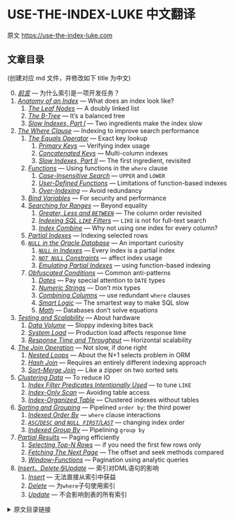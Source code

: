 # USE-THE-INDEX-LUKE 中文翻译

原文 https://use-the-index-luke.com

## 文章目录

(创建对应 md 文件，并修改如下 title 为中文)

0. *[前言](./preface.md)* — 为什么索引是一项开发任务？
1. *[Anatomy of an Index](./anatomy.md)* — What does an index look like?
    1. *[The Leaf Nodes](./the-leaf-nodes.md)* — A doubly linked list
    2. *[The B-Tree](./the-tree.md)* — It’s a balanced tree
    3. *[Slow Indexes, Part I](./slow-indexes.md)* — Two ingredients make the index slow
2. *[The Where Clause](./where-clause.md)* — Indexing to improve search performance
    1. *[The Equals Operator](./the-equals-operator.md)* — Exact key lookup
        1. *[Primary Keys](./primary-keys.md)* — Verifying index usage
        2. *[Concatenated Keys](./concatenated-keys.md)* — Multi-column indexes
        3. *[Slow Indexes, Part II](./slow-indexes-part-ii.md)* — The first ingredient, revisited
    2. *[Functions](./functions.md)* — Using functions in the `where` clause
        1. *[Case-Insensitive Search](./case-insensitive-search.md)* — `UPPER` and `LOWER`
        2. *[User-Defined Functions](./user-defined-functions.md)* — Limitations of function-based indexes
        3. *[Over-Indexing](./over-indexing.md)* — Avoid redundancy
    3. *[Bind Variables](./bind-parameters.md)* — For security and performance
    4. *[Searching for Ranges](./searching-for-ranges.md)* — Beyond equality
        1. *[Greater, Less and `BETWEEN`](./greater-less-between-tuning-sql-access-filter-predicates.md)* — The column order revisited
        2. *[Indexing SQL `LIKE` Filters](./like-performance-tuning.md)* — `LIKE` is not for full-text search
        3. *[Index Combine](./index-merge-performance.md)* — Why not using one index for every column?
    5. *[Partial Indexes](./partial-and-filtered-indexes.md)* — Indexing selected rows
    6. *[`NULL` in the Oracle Database](./null.md)* — An important curiosity
        1. *[`NULL` in Indexes](./index.md)* — Every index is a partial index
        2. *[`NOT NULL` Constraints](./not-null-constraint.md)* — affect index usage
        3. *[Emulating Partial Indexes](./partial-index.md)* — using function-based indexing
    7. *[Obfuscated Conditions](./obfuscation.md)* — Common anti-patterns
        1. *[Dates](./dates.md)* — Pay special attention to `DATE` types
        2. *[Numeric Strings](./numeric-strings.md)* — Don’t mix types
        3. *[Combining Columns](./concatenation.md)* — use redundant `where` clauses
        4. *[Smart Logic](./smart-logic.md)* — The smartest way to make SQL slow
        5. *[Math](./math.md)* — Databases don’t solve equations
3. *[Testing and Scalability](./testing-scalability.md)* — About hardware
    1. *[Data Volume](./data-volume.md)* — Sloppy indexing bites back
    2. *[System Load](./system-load.md)* — Production load affects response time
    3. *[Response Time and Throughput](./response-time-throughput-scaling-horizontal.md)* — Horizontal scalability
4. *[The Join Operation](./join.md)* — Not slow, if done right
    1. *[Nested Loops](./nested-loops-join-n1-problem.md)* — About the N+1 selects problem in ORM
    2. *[Hash Join](./hash-join-partial-objects.md)* — Requires an entirely different indexing approach
    3. *[Sort-Merge Join](./sort-merge-join.md)* ‌— Like a zipper on two sorted sets
5. *[Clustering Data](./clustering.md)* — To reduce IO
    1. *[Index Filter Predicates Intentionally Used](./index-filter-predicates.md)* — to tune `LIKE`
    2. *[Index-Only Scan](./index-only-scan-covering-index.md)* — Avoiding table access
    3. *[Index-Organized Table](./index-organized-clustered-index.md)* — Clustered indexes without tables
6. *[Sorting and Grouping](./sorting-grouping.md)* — Pipelined `order by`: the third power
    1. *[Indexed Order By](./indexed-order-by.md)* — `where` clause interactions
    2. *[`ASC`/`DESC` and `NULL FIRST`/`LAST`](./order-by-asc-desc-nulls-last.md)* — changing index order
    3. *[Indexed Group By](./indexed-group-by.md)* — Pipelining `group by`
7. *[Partial Results](./partial-results.md)* — Paging efficiently
    1. *[Selecting Top-N Rows](./top-n-queries.md)* — if you need the first few rows only
    2. *[Fetching The Next Page](./fetch-next-page.md)* — The offset and seek methods compared
    3. *[Window-Functions](./window-functions.md)* — Pagination using analytic queries
8. *[Insert、Delete与Update](./8-dml.md)* — 索引对DML语句的影响
    1. *[Insert](./8-1-insert.md)* — 无法直接从索引中获益
    2. *[Delete](./8-2-delete.md)* — 为`where`子句使用索引
    3. *[Update](./8-3-update.md)* — 不会影响到表的所有索引


<details><summary>原文目录链接</summary>

## Table of Contents

1. *[Preface](https://use-the-index-luke.com/sql/preface)* — Why is indexing a development task?
2. *[Anatomy of an Index](https://use-the-index-luke.com/sql/anatomy)* — What does an index look like?
    1. *[The Leaf Nodes](https://use-the-index-luke.com/sql/anatomy/the-leaf-nodes)* — A doubly linked list
    2. *[The B-Tree](https://use-the-index-luke.com/sql/anatomy/the-tree)* — It’s a balanced tree
    3. *[Slow Indexes, Part I](https://use-the-index-luke.com/sql/anatomy/slow-indexes)* — Two ingredients make the index slow
3. *[The Where Clause](https://use-the-index-luke.com/sql/where-clause)* — Indexing to improve search performance
    1. *[The Equals Operator](https://use-the-index-luke.com/sql/where-clause/the-equals-operator)* — Exact key lookup
        1. *[Primary Keys](https://use-the-index-luke.com/sql/where-clause/the-equals-operator/primary-keys)* — Verifying index usage
        2. *[Concatenated Keys](https://use-the-index-luke.com/sql/where-clause/the-equals-operator/concatenated-keys)* — Multi-column indexes
        3. *[Slow Indexes, Part II](https://use-the-index-luke.com/sql/where-clause/the-equals-operator/slow-indexes-part-ii)* — The first ingredient, revisited
    2. *[Functions](https://use-the-index-luke.com/sql/where-clause/functions)* — Using functions in the `where` clause
        1. *[Case-Insensitive Search](https://use-the-index-luke.com/sql/where-clause/functions/case-insensitive-search)* — `UPPER` and `LOWER`
        2. *[User-Defined Functions](https://use-the-index-luke.com/sql/where-clause/functions/user-defined-functions)* — Limitations of function-based indexes
        3. *[Over-Indexing](https://use-the-index-luke.com/sql/where-clause/functions/over-indexing)* — Avoid redundancy
    3. *[Bind Variables](https://use-the-index-luke.com/sql/where-clause/bind-parameters)* — For security and performance
    4. *[Searching for Ranges](https://use-the-index-luke.com/sql/where-clause/searching-for-ranges)* — Beyond equality
        1. *[Greater, Less and `BETWEEN`](https://use-the-index-luke.com/sql/where-clause/searching-for-ranges/greater-less-between-tuning-sql-access-filter-predicates)* — The column order revisited
        2. *[Indexing SQL `LIKE` Filters](https://use-the-index-luke.com/sql/where-clause/searching-for-ranges/like-performance-tuning)* — `LIKE` is not for full-text search
        3. *[Index Combine](https://use-the-index-luke.com/sql/where-clause/searching-for-ranges/index-merge-performance)* — Why not using one index for every column?
    5. *[Partial Indexes](https://use-the-index-luke.com/sql/where-clause/partial-and-filtered-indexes)* — Indexing selected rows
    6. *[`NULL` in the Oracle Database](https://use-the-index-luke.com/sql/where-clause/null)* — An important curiosity
        1. *[`NULL` in Indexes](https://use-the-index-luke.com/sql/where-clause/null/index)* — Every index is a partial index
        2. *[`NOT NULL` Constraints](https://use-the-index-luke.com/sql/where-clause/null/not-null-constraint)* — affect index usage
        3. *[Emulating Partial Indexes](https://use-the-index-luke.com/sql/where-clause/null/partial-index)* — using function-based indexing
    7. *[Obfuscated Conditions](https://use-the-index-luke.com/sql/where-clause/obfuscation)* — Common anti-patterns
        1. *[Dates](https://use-the-index-luke.com/sql/where-clause/obfuscation/dates)* — Pay special attention to `DATE` types
        2. *[Numeric Strings](https://use-the-index-luke.com/sql/where-clause/obfuscation/numeric-strings)* — Don’t mix types
        3. *[Combining Columns](https://use-the-index-luke.com/sql/where-clause/obfuscation/concatenation)* — use redundant `where` clauses
        4. *[Smart Logic](https://use-the-index-luke.com/sql/where-clause/obfuscation/smart-logic)* — The smartest way to make SQL slow
        5. *[Math](https://use-the-index-luke.com/sql/where-clause/obfuscation/math)* — Databases don’t solve equations
4. *[Testing and Scalability](https://use-the-index-luke.com/sql/testing-scalability)* — About hardware
    1. *[Data Volume](https://use-the-index-luke.com/sql/testing-scalability/data-volume)* — Sloppy indexing bites back
    2. *[System Load](https://use-the-index-luke.com/sql/testing-scalability/system-load)* — Production load affects response time
    3. *[Response Time and Throughput](https://use-the-index-luke.com/sql/testing-scalability/response-time-throughput-scaling-horizontal)* — Horizontal scalability
5. *[The Join Operation](https://use-the-index-luke.com/sql/join)* — Not slow, if done right
    1. *[Nested Loops](https://use-the-index-luke.com/sql/join/nested-loops-join-n1-problem)* — About the N+1 selects problem in ORM
    2. *[Hash Join](https://use-the-index-luke.com/sql/join/hash-join-partial-objects)* — Requires an entirely different indexing approach
    3. *[Sort-Merge Join](https://use-the-index-luke.com/sql/join/sort-merge-join)* ‌— Like a zipper on two sorted sets
6. *[Clustering Data](https://use-the-index-luke.com/sql/clustering)* — To reduce IO
    1. *[Index Filter Predicates Intentionally Used](https://use-the-index-luke.com/sql/clustering/index-filter-predicates)* — to tune `LIKE`
    2. *[Index-Only Scan](https://use-the-index-luke.com/sql/clustering/index-only-scan-covering-index)* — Avoiding table access
    3. *[Index-Organized Table](https://use-the-index-luke.com/sql/clustering/index-organized-clustered-index)* — Clustered indexes without tables
7. *[Sorting and Grouping](https://use-the-index-luke.com/sql/sorting-grouping)* — Pipelined `order by`: the third power
    1. *[Indexed Order By](https://use-the-index-luke.com/sql/sorting-grouping/indexed-order-by)* — `where` clause interactions
    2. *[`ASC`/`DESC` and `NULL FIRST`/`LAST`](https://use-the-index-luke.com/sql/sorting-grouping/order-by-asc-desc-nulls-last)* — changing index order
    3. *[Indexed Group By](https://use-the-index-luke.com/sql/sorting-grouping/indexed-group-by)* — Pipelining `group by`
8. *[Partial Results](https://use-the-index-luke.com/sql/partial-results)* — Paging efficiently
    1. *[Selecting Top-N Rows](https://use-the-index-luke.com/sql/partial-results/top-n-queries)* — if you need the first few rows only
    2. *[Fetching The Next Page](https://use-the-index-luke.com/sql/partial-results/fetch-next-page)* — The offset and seek methods compared
    3. *[Window-Functions](https://use-the-index-luke.com/sql/partial-results/window-functions)* — Pagination using analytic queries
9. *[Insert, Delete and Update](https://use-the-index-luke.com/sql/dml)* — Indexing impacts on DML statements
    1. *[Insert](https://use-the-index-luke.com/sql/dml/insert)* — cannot take direct benefit from indexes
    2. *[Delete](https://use-the-index-luke.com/sql/dml/delete)* — uses indexes for the `where` clause
    3. *[Update](https://use-the-index-luke.com/sql/dml/update)* — does not affect all indexes of the table

</details>
